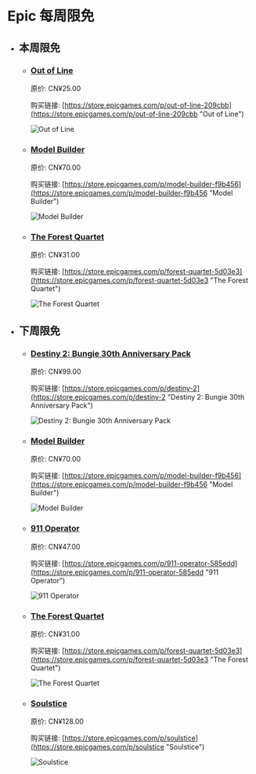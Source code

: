 # Epic 每周限免

- ## 本周限免


  - ### [Out of Line](https://store.epicgames.com/p/out-of-line-209cbb "Out of Line")

    原价: CN¥25.00

    购买链接: [https://store.epicgames.com/p/out-of-line-209cbb](https://store.epicgames.com/p/out-of-line-209cbb "Out of Line")

    ![Out of Line](https://cdn1.epicgames.com/spt/8b4ecd70-a418-480e-b59c-e7f94f05d449/out-of-line-offer-4a5df3c7.jpg)


  - ### [Model Builder](https://store.epicgames.com/p/model-builder-f9b456 "Model Builder")

    原价: CN¥70.00

    购买链接: [https://store.epicgames.com/p/model-builder-f9b456](https://store.epicgames.com/p/model-builder-f9b456 "Model Builder")

    ![Model Builder](https://cdn1.epicgames.com/spt-assets/7472ec268e344e77a85e95976c0ffc6d/model-builder-ymmta.png)


  - ### [The Forest Quartet](https://store.epicgames.com/p/forest-quartet-5d03e3 "The Forest Quartet")

    原价: CN¥31.00

    购买链接: [https://store.epicgames.com/p/forest-quartet-5d03e3](https://store.epicgames.com/p/forest-quartet-5d03e3 "The Forest Quartet")

    ![The Forest Quartet](https://cdn1.epicgames.com/spt-assets/5f711e24b6534e32981f910a38e20756/the-forest-quartet-ncqa1.jpg)


- ## 下周限免


  - ### [Destiny 2: Bungie 30th Anniversary Pack](https://store.epicgames.com/p/destiny-2 "Destiny 2: Bungie 30th Anniversary Pack")

    原价: CN¥99.00

    购买链接: [https://store.epicgames.com/p/destiny-2](https://store.epicgames.com/p/destiny-2 "Destiny 2: Bungie 30th Anniversary Pack")

    ![Destiny 2: Bungie 30th Anniversary Pack](https://cdn1.epicgames.com/offer/428115def4ca4deea9d69c99c5a5a99e/EGS_Destiny2Bungie30thAnniversaryPack_Bungie_AddOn_S1_2560x1440-40e931364bcfa578a0b3b9daed1774bf)


  - ### [Model Builder](https://store.epicgames.com/p/model-builder-f9b456 "Model Builder")

    原价: CN¥70.00

    购买链接: [https://store.epicgames.com/p/model-builder-f9b456](https://store.epicgames.com/p/model-builder-f9b456 "Model Builder")

    ![Model Builder](https://cdn1.epicgames.com/spt-assets/7472ec268e344e77a85e95976c0ffc6d/model-builder-ymmta.png)


  - ### [911 Operator](https://store.epicgames.com/p/911-operator-585edd "911 Operator")

    原价: CN¥47.00

    购买链接: [https://store.epicgames.com/p/911-operator-585edd](https://store.epicgames.com/p/911-operator-585edd "911 Operator")

    ![911 Operator](https://cdn1.epicgames.com/spt-assets/c06cc46c27954f55974e9e7a4f3b3849/911-operator-omkv7.jpg)


  - ### [The Forest Quartet](https://store.epicgames.com/p/forest-quartet-5d03e3 "The Forest Quartet")

    原价: CN¥31.00

    购买链接: [https://store.epicgames.com/p/forest-quartet-5d03e3](https://store.epicgames.com/p/forest-quartet-5d03e3 "The Forest Quartet")

    ![The Forest Quartet](https://cdn1.epicgames.com/spt-assets/5f711e24b6534e32981f910a38e20756/the-forest-quartet-ncqa1.jpg)


  - ### [Soulstice](https://store.epicgames.com/p/soulstice "Soulstice")

    原价: CN¥128.00

    购买链接: [https://store.epicgames.com/p/soulstice](https://store.epicgames.com/p/soulstice "Soulstice")

    ![Soulstice](https://cdn1.epicgames.com/offer/cb8afc06acb14f6a8cf3ab01f4b361ce/EGS_Soulstice_ReplyGameStudios_S1_2560x1440-dd33485a66a99704353c5ab09183612d)

